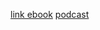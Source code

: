 [link ebook](https://docs.google.com/document/d/1GnwtqinzCphReZrZvxMxVR_MtLHO-GLkREOJQHzZeSM/edit?tab=t.0)
[podcast](https://docs.google.com/document/d/1azRS8-SfkJwY6_UDeRyeVWoDdFDySxY_2gV3La394DY/edit?tab=t.0)
